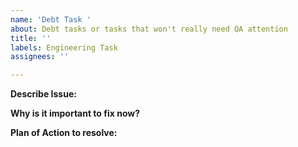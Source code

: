 ```yaml
---
name: 'Debt Task '
about: Debt tasks or tasks that won't really need QA attention
title: ''
labels: Engineering Task
assignees: ''

---
```


**Describe Issue:**

**Why is it important to fix now?**

**Plan of Action to resolve:**
